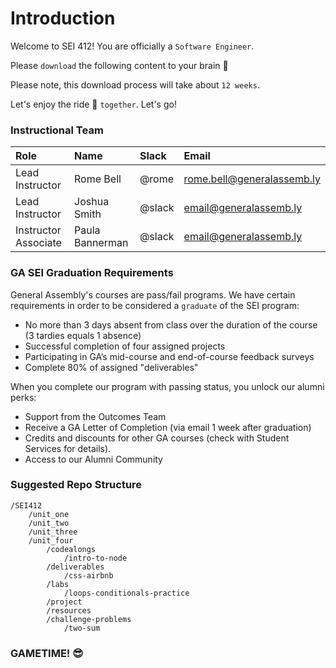 # Introduction

Welcome to SEI 412! You are officially a `Software Engineer`. 

Please `download` the following content to your brain 🧠

Please note, this download process will take about `12 weeks`.

Let's enjoy the ride 🎢 `together`. Let's go!

### Instructional Team

|Role        | Name            | Slack       | Email |
|:--         | :--             | :--         | :-- |
| Lead Instructor  | Rome Bell | @rome | rome.bell@generalassemb.ly |
| Lead Instructor | Joshua Smith | @slack | email@generalassemb.ly
| Instructor Associate | Paula Bannerman  | @slack | email@generalassemb.ly |

### GA SEI Graduation Requirements

General Assembly's courses are pass/fail programs. We have certain requirements in order to be considered a `graduate` of the SEI program:

- No more than 3 days absent from class over the duration of the course (3 tardies equals 1 absence)
- Successful completion of four assigned projects
- Participating in GA’s mid-course and end-of-course feedback surveys
- Complete 80% of assigned "deliverables"

When you complete our program with passing status, you unlock our alumni perks:

- Support from the Outcomes Team
- Receive a GA Letter of Completion (via email 1 week after graduation)
- Credits and discounts for other GA courses (check with Student Services for details).
- Access to our Alumni Community

### Suggested Repo Structure
```
/SEI412
    /unit_one
    /unit_two
    /unit_three
    /unit_four
        /codealongs
            /intro-to-node
        /deliverables
            /css-airbnb
        /labs
            /loops-conditionals-practice
        /project
        /resources
        /challenge-problems
            /two-sum
```



### GAMETIME! 😎
